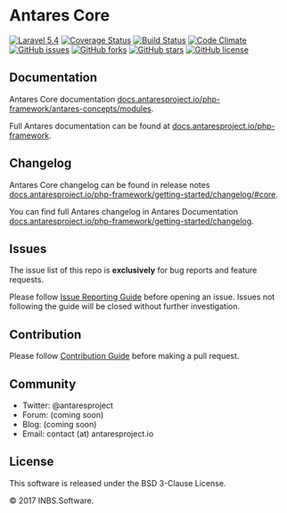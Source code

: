 # Antares Core

[![Laravel 5.4](https://img.shields.io/badge/Laravel-5.4-orange.svg)](http://laravel.com)
[![Coverage Status](https://coveralls.io/repos/github/antaresproject/core/badge.svg?branch=0.9.2)](https://coveralls.io/github/antaresproject/core?branch=0.9.2)
[![Build Status](https://travis-ci.org/antaresproject/core.svg?branch=0.9.2)](https://travis-ci.org/antaresproject/core)
[![Code Climate](https://codeclimate.com/github/antaresproject/core/badges/gpa.svg)](https://codeclimate.com/github/antaresproject/core)
[![GitHub issues](https://img.shields.io/github/issues/antaresproject/core.svg)](https://github.com/antaresproject/core/issues)
[![GitHub forks](https://img.shields.io/github/forks/antaresproject/core.svg)](https://github.com/antaresproject/core/network)
[![GitHub stars](https://img.shields.io/github/stars/antaresproject/core.svg)](https://github.com/antaresproject/core/stargazers)
[![GitHub license](https://img.shields.io/badge/license-New%20BSD-blue.svg)](https://raw.githubusercontent.com/antaresproject/core/0.9.2/LICENSE)

## Documentation

Antares Core documentation [docs.antaresproject.io/php-framework/antares-concepts/modules](http://www.docs.antaresproject.io/php-framework/antares-concepts/modules).

Full Antares documentation can be found at [docs.antaresproject.io/php-framework](http://www.docs.antaresproject.io/php-framework).


## Changelog

Antares Core changelog can be found in release notes [docs.antaresproject.io/php-framework/getting-started/changelog/#core](http://www.docs.antaresproject.io/php-framework/getting-started/changelog/#core).

You can find full Antares changelog in Antares Documentation [docs.antaresproject.io/php-framework/getting-started/changelog](http://www.docs.antaresproject.io/php-framework/getting-started/changelog).

## Issues

The issue list of this repo is **exclusively** for bug reports and feature requests.

Please follow [Issue Reporting Guide](http://www.docs.antaresproject.io/php-framework/getting-started/issues-reporting-guide/) before opening an issue. Issues not following the guide will be closed without further investigation.

## Contribution

Please follow [Contribution Guide](http://www.docs.antaresproject.io/php-framework/getting-started/contribution-guide/) before making a pull request.

## Community

* Twitter: @antaresproject
* Forum: (coming soon)
* Blog: (coming soon)
* Email: contact (at) antaresproject.io


## License

This software is released under the BSD 3-Clause License.

© 2017 INBS.Software.
